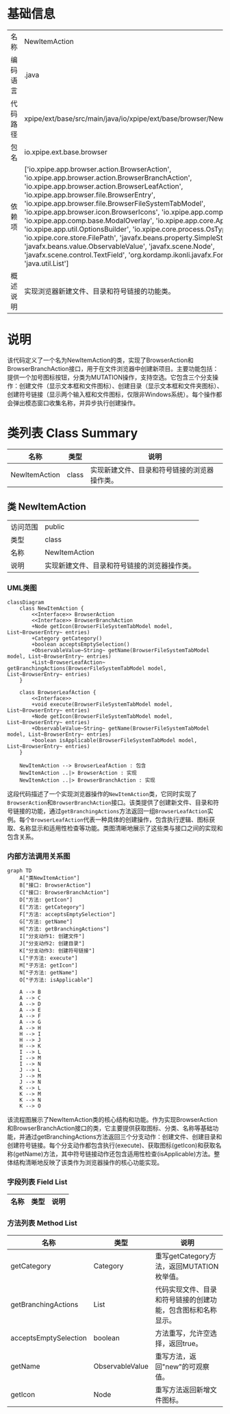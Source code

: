 # 基础信息

|      |      |
|------|------|
| 名称 | NewItemAction |
| 编码语言 | .java |
| 代码路径 | xpipe/ext/base/src/main/java/io/xpipe/ext/base/browser/NewItemAction.java |
| 包名 | io.xpipe.ext.base.browser |
| 依赖项 | ['io.xpipe.app.browser.action.BrowserAction', 'io.xpipe.app.browser.action.BrowserBranchAction', 'io.xpipe.app.browser.action.BrowserLeafAction', 'io.xpipe.app.browser.file.BrowserEntry', 'io.xpipe.app.browser.file.BrowserFileSystemTabModel', 'io.xpipe.app.browser.icon.BrowserIcons', 'io.xpipe.app.comp.Comp', 'io.xpipe.app.comp.base.ModalOverlay', 'io.xpipe.app.core.AppI18n', 'io.xpipe.app.util.OptionsBuilder', 'io.xpipe.core.process.OsType', 'io.xpipe.core.store.FilePath', 'javafx.beans.property.SimpleStringProperty', 'javafx.beans.value.ObservableValue', 'javafx.scene.Node', 'javafx.scene.control.TextField', 'org.kordamp.ikonli.javafx.FontIcon', 'java.util.List'] |
| 概述说明 | 实现浏览器新建文件、目录和符号链接的功能类。 |

# 说明

该代码定义了一个名为NewItemAction的类，实现了BrowserAction和BrowserBranchAction接口，用于在文件浏览器中创建新项目。主要功能包括：提供一个加号图标按钮，分类为MUTATION操作，支持空选。它包含三个分支操作：创建文件（显示文本框和文件图标）、创建目录（显示文本框和文件夹图标）、创建符号链接（显示两个输入框和文件图标，仅限非Windows系统）。每个操作都会弹出模态窗口收集名称，并异步执行创建操作。

# 类列表 Class Summary

| 名称   | 类型  | 说明 |
|-------|------|-------------|
| NewItemAction | class | 实现新建文件、目录和符号链接的浏览器操作类。 |



## 类 NewItemAction

|      |      |
|------|------|
| 访问范围 | public |
| 类型 | class |
| 名称 | NewItemAction |
| 说明 | 实现新建文件、目录和符号链接的浏览器操作类。 |


### UML类图

```mermaid
classDiagram
    class NewItemAction {
        <<Interface>> BrowserAction
        <<Interface>> BrowserBranchAction
        +Node getIcon(BrowserFileSystemTabModel model, List~BrowserEntry~ entries)
        +Category getCategory()
        +boolean acceptsEmptySelection()
        +ObservableValue~String~ getName(BrowserFileSystemTabModel model, List~BrowserEntry~ entries)
        +List~BrowserLeafAction~ getBranchingActions(BrowserFileSystemTabModel model, List~BrowserEntry~ entries)
    }

    class BrowserLeafAction {
        <<Interface>>
        +void execute(BrowserFileSystemTabModel model, List~BrowserEntry~ entries)
        +Node getIcon(BrowserFileSystemTabModel model, List~BrowserEntry~ entries)
        +ObservableValue~String~ getName(BrowserFileSystemTabModel model, List~BrowserEntry~ entries)
        +boolean isApplicable(BrowserFileSystemTabModel model, List~BrowserEntry~ entries)
    }

    NewItemAction --> BrowserLeafAction : 包含
    NewItemAction ..|> BrowserAction : 实现
    NewItemAction ..|> BrowserBranchAction : 实现
```

这段代码描述了一个实现浏览器操作的`NewItemAction`类，它同时实现了`BrowserAction`和`BrowserBranchAction`接口。该类提供了创建新文件、目录和符号链接的功能，通过`getBranchingActions`方法返回一组`BrowserLeafAction`实例。每个`BrowserLeafAction`代表一种具体的创建操作，包含执行逻辑、图标获取、名称显示和适用性检查等功能。类图清晰地展示了这些类与接口之间的实现和包含关系。


### 内部方法调用关系图

```mermaid
graph TD
    A["类NewItemAction"]
    B["接口: BrowserAction"]
    C["接口: BrowserBranchAction"]
    D["方法: getIcon"]
    E["方法: getCategory"]
    F["方法: acceptsEmptySelection"]
    G["方法: getName"]
    H["方法: getBranchingActions"]
    I["分支动作1: 创建文件"]
    J["分支动作2: 创建目录"]
    K["分支动作3: 创建符号链接"]
    L["子方法: execute"]
    M["子方法: getIcon"]
    N["子方法: getName"]
    O["子方法: isApplicable"]

    A --> B
    A --> C
    A --> D
    A --> E
    A --> F
    A --> G
    A --> H
    H --> I
    H --> J
    H --> K
    I --> L
    I --> M
    I --> N
    J --> L
    J --> M
    J --> N
    K --> L
    K --> M
    K --> N
    K --> O
```

该流程图展示了NewItemAction类的核心结构和功能。作为实现BrowserAction和BrowserBranchAction接口的类，它主要提供获取图标、分类、名称等基础功能，并通过getBranchingActions方法返回三个分支动作：创建文件、创建目录和创建符号链接。每个分支动作都包含执行(execute)、获取图标(getIcon)和获取名称(getName)方法，其中符号链接动作还包含适用性检查(isApplicable)方法。整体结构清晰地反映了该类作为浏览器操作的核心功能实现。

### 字段列表 Field List

| 名称  | 类型  | 说明 |
|-------|-------|------|

### 方法列表 Method List

| 名称  | 类型  | 说明 |
|-------|-------|------|
| getCategory | Category | 重写getCategory方法，返回MUTATION枚举值。 |
| getBranchingActions | List<BrowserLeafAction> | 代码实现文件、目录和符号链接的创建功能，包含图标和名称显示。 |
| acceptsEmptySelection | boolean | 方法重写，允许空选择，返回true。 |
| getName | ObservableValue<String> | 重写方法，返回"new"的可观察值。 |
| getIcon | Node | 重写方法返回新增文件图标。 |




